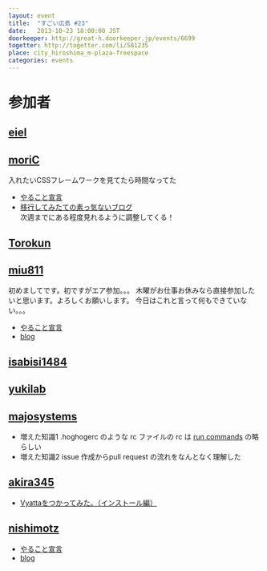 ```yaml
---
layout: event
title:  "すごい広島 #23"
date:   2013-10-23 18:00:00 JST
doorkeeper: http://great-h.doorkeeper.jp/events/6699
togetter: http://togetter.com/li/581235
place: city_hiroshima_m-plaza-freespace
categories: events
---
```


# 参加者

## [eiel](https://github.com/eiel)

## [moriC](https://github.com/moriC)
入れたいCSSフレームワークを見てたら時間なってた  
* [やること宣言](https://github.com/great-h/great-h.github.io/issues/357)  
* [移行してみたての素っ気ないブログ](http://moric.github.io/)  
次週までにある程度見れるように調整してくる！  

## [Torokun](https://github.com/Torokun)

## [miu811](https://github.com/miu811)
初めましてです。初ですがエア参加。。。
木曜がお仕事お休みなら直接参加したいと思います。よろしくお願いします。
今日はこれと言って何もできていない。。。
* [やること宣言](https://github.com/great-h/great-h.github.io/issues/361)
* [blog](http://miu811.blogspot.jp/2013/10/23.html)

## [isabisi1484](http://twitter.com/isabisi1484)

## [yukilab](http://twitter.com/yukilab)

## [majosystems](https://github.com/majosystems)

* 増えた知識1 .hoghogerc のような rc ファイルの rc は [run commands](http://en.wikipedia.org/wiki/Run_commands) の略らしい
* 増えた知識2 issue 作成からpull request の流れをなんとなく理解した

## [akira345](https://github.com/akira345)
* [Vyattaをつかってみた。（インストール編）](http://akira-junkbox.blogspot.jp/2013/10/vyatta.html)

## [nishimotz](https://github.com/nishimotz)

* [やること宣言](https://github.com/great-h/great-h.github.io/issues/360)
* [blog](http://d.nishimotz.com/archives/1601)
